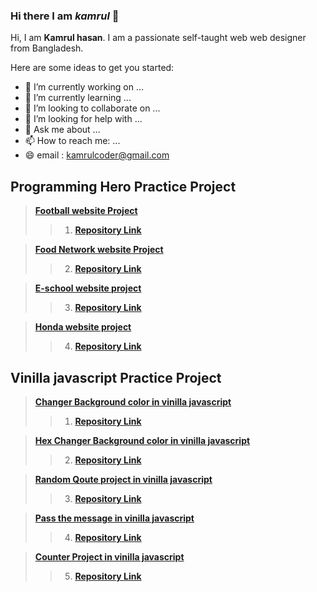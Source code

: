 ### Hi there  I am _**kamrul**_ 👋


Hi, I am **Kamrul hasan**. I am  a passionate self-taught web web designer from Bangladesh.

Here are some ideas to get you started:

- 🔭 I’m currently working on ...
- 🌱 I’m currently learning ...
- 👯 I’m looking to collaborate on ...
- 🤔 I’m looking for help with ...
- 💬 Ask me about ...
- 📫 How to reach me: ...
- 😄 email : kamrulcoder@gmail.com


## Programming  Hero Practice Project 

> **[Football  website  Project   ](https://kamrulcoder.github.io/football-website/)** 
>
>> 1.  **[Repository Link](https://github.com/kamrulcoder/football-website)**


> **[Food Network website Project ](https://kamrulcoder.github.io/food-network/)**
>
>> 2.  **[Repository Link](https://github.com/kamrulcoder/food-network)**

> **[E-school website project  ](https://kamrulcoder.github.io/e-school/)**
>
>> 3.  **[Repository Link](https://github.com/kamrulcoder/e-school)**


> **[Honda  website project  ](https://sharp-mccarthy-3dbcbc.netlify.app/)**  
>
>> 4.  **[Repository Link]()**





##  Vinilla javascript  Practice  Project 

> **[Changer Background color in vinilla javascript ](https://kamrulcoder.github.io/change-background-color/)**
>
>> 1.  **[Repository Link](https://github.com/kamrulcoder/change-background-color)**

>  **[ Hex Changer Background color in vinilla javascript ](https://kamrulcoder.github.io/hex-change-background-color/)**
>
>> 2.  **[Repository Link](https://github.com/kamrulcoder/hex-change-background-color)**



>  **[Random Qoute project  in vinilla javascript ](https://kamrulcoder.github.io/random-quotes-project/)**
>
>> 3.  **[Repository Link](https://github.com/kamrulcoder/random-quotes-project)**


> **[ Pass the message  in vinilla javascript ](https://kamrulcoder.github.io/pass-the-message-vinilla-js/)** 
>
>>  4.  **[Repository Link](https://github.com/kamrulcoder/pass-the-message-vinilla-js)**


> **[ Counter Project   in vinilla javascript ](https://kamrulcoder.github.io/counter-project-vinilla-js/)** 
>
>>  5.  **[Repository Link ](https://github.com/kamrulcoder/counter-project-vinilla-js)**

    
  
 

